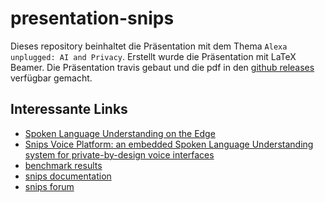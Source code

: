 # presentation-snips
Dieses repository beinhaltet die Präsentation mit dem Thema ``Alexa unplugged: AI and Privacy``. Erstellt wurde die Präsentation mit LaTeX Beamer.
Die Präsentation travis gebaut und die pdf in den [github releases](https://github.com/maxbachmann-snips/presentation-snips/releases/tag/travis-latest) verfügbar gemacht.

## Interessante Links
- [Spoken Language Understanding on the Edge](https://arxiv.org/abs/1810.12735)
- [Snips Voice Platform: an embedded Spoken Language Understanding system for private-by-design voice interfaces](https://arxiv.org/abs/1805.10190)
- [benchmark results](https://github.com/snipsco/nlu-benchmark)
- [snips documentation](https://docs.snips.ai/)
- [snips forum](https://forum.snips.ai/)


